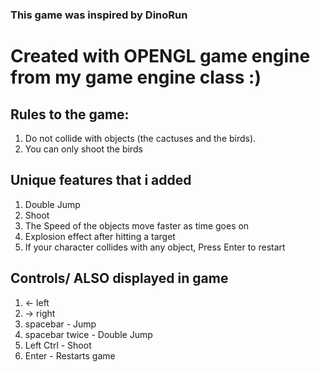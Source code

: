 ### This game was inspired by DinoRun

# Created with OPENGL game engine from my game engine class :)

## Rules to the game:
1. Do not collide with objects (the cactuses and the birds).
2. You can only shoot the birds

## Unique features that i added
1. Double Jump
2. Shoot
3. The Speed of the objects move faster as time goes on
4. Explosion effect after hitting a target
5. If your character collides with any object, Press Enter to restart

## Controls/ ALSO displayed in game
1. <- left
2. -> right
3. spacebar - Jump
3. spacebar twice - Double Jump
4. Left Ctrl - Shoot
5. Enter - Restarts game
